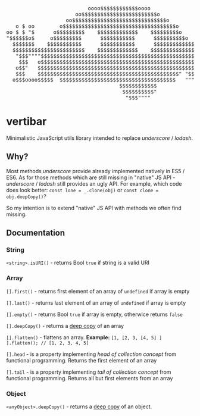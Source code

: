 <pre>
                          oooo$$$$$$$$$$$$oooo
                      oo$$$$$$$$$$$$$$$$$$$$$$$$o
                   oo$$$$$$$$$$$$$$$$$$$$$$$$$$$$$$o         o$   $$ o$
   o $ oo        o$$$$$$$$$$$$$$$$$$$$$$$$$$$$$$$$$$$$o       $$ $$ $$o$
oo $ $ "$      o$$$$$$$$$    $$$$$$$$$$$$$    $$$$$$$$$o       $$$o$$o$
"$$$$$$o$     o$$$$$$$$$      $$$$$$$$$$$      $$$$$$$$$$o    $$$$$$$$
  $$$$$$$    $$$$$$$$$$$      $$$$$$$$$$$      $$$$$$$$$$$$$$$$$$$$$$$
  $$$$$$$$$$$$$$$$$$$$$$$    $$$$$$$$$$$$$    $$$$$$$$$$$$$$  """$$$
   "$$$""""$$$$$$$$$$$$$$$$$$$$$$$$$$$$$$$$$$$$$$$$$$$$$$$$$     "$$$
    $$$   o$$$$$$$$$$$$$$$$$$$$$$$$$$$$$$$$$$$$$$$$$$$$$$$$$$     "$$$o
   o$$"   $$$$$$$$$$$$$$$$$$$$$$$$$$$$$$$$$$$$$$$$$$$$$$$$$$$       $$$o
   $$$    $$$$$$$$$$$$$$$$$$$$$$$$$$$$$$$$$$$$$$$$$$$$$" "$$$$$$ooooo$$$$o
  o$$$oooo$$$$$  $$$$$$$$$$$$$$$$$$$$$$$$$$$$$$$$$$$$$   """"$$$$$$$$$$$
                                    $$$$$$$$$$$$
                                     $$$$$$$$$$"
                                      "$$$""""
</pre>

# vertibar
Minimalistic JavaScript utils library intended to replace *underscore* / *lodash*.

## Why?

Most methods *underscore* provide already implemented natively in ES5 / ES6. As for those methods which are still missing in "native" JS API - *underscore* / *lodash* still provides an ugly API. For example, which code does look better: `const lone = _.clone(obj)` or `const clone = obj.deepCopy()`?

So my intention is to extend "native" JS API with methods we often find missing. 


## Documentation

### String

`<string>.isURI()` - returns Bool `true` if string is a valid URI

### Array
`[].first()` - returns first element of an array of `undefined` if array is empty

`[].last()` - returns last element of an array of `undefined` if array is empty

`[].empty()` - returns Bool `true` if array is empty, otherwice returns `false`

`[].deepCopy()` - returns a [deep copy](https://en.wikipedia.org/wiki/Object_copying) of an array

`[].flatten()` - flattens an array. **Example:** `[1, [2, 3, [4, 5] ] ].flatten(); // [1, 2, 3, 4, 5]` 

`[].head` - is a property implementing *head of collection concept* from functional programming. Returns the first element of an array

`[].tail` - is a property implementing *tail of collection concept* from functional programming. Returns all but first elements from an array

### Object
`<anyObject>.deepCopy()` - returns a [deep copy](https://en.wikipedia.org/wiki/Object_copying) of an object.
